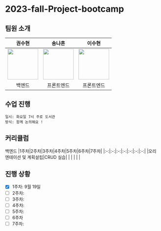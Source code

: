 # 2023-fall-Project-bootcamp


## 팀원 소개
| 권수현 | 송나흔 | 이수현 | 
| :-----: | :-----: | :-----: |
| [<img src="https://github.com/kwonssshyeon.png" width="100px">](https://github.com/kwonssshyeon) | [<img src="https://github.com/zrhmg0b71.png" width="100px">](https://github.com/zrhmg0b71) | [<img src="https://github.com/DingX2.png" width="100px">](https://github.com/DingX2) |
| 백엔드 | 프론트엔드 | 프론트엔드 |




## 수업 진행
```
일시: 화요일 7시 주로 도서관
방식: 함께 논의해요 !
```

## 커리큘럼

백엔드
|1주차|2주차|3주차|4주차|5주차|6주차|7주차|
|:-:|:-:|:-:|:-:|:-:|:-:|:-:|
|오리엔테이션 및 계획설립|CRUD 실습| | | | | |


## 진행 상황
- [x] 1주차: 9월 19일
- [ ] 2주차:
- [ ] 3주차:
- [ ] 4주차:
- [ ] 5주차:
- [ ] 6주차
- [ ] 7주차:
